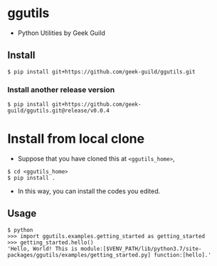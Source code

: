 # ggutils

  - Python Utilities by Geek Guild

## Install

```
$ pip install git+https://github.com/geek-guild/ggutils.git
```

### Install another release version
```
$ pip install git+https://github.com/geek-guild/ggutils.git@release/v0.0.4
```


# Install from local clone

  - Suppose that you have cloned this at `<ggutils_home>`,
```
$ cd <ggutils_home>
$ pip install .
```
  - In this way, you can install the codes you edited.

## Usage

```
$ python
>>> import ggutils.examples.getting_started as getting_started
>>> getting_started.hello()
'Hello, World! This is module:[$VENV_PATH/lib/python3.7/site-packages/ggutils/examples/getting_started.py] function:[hello].'
```
